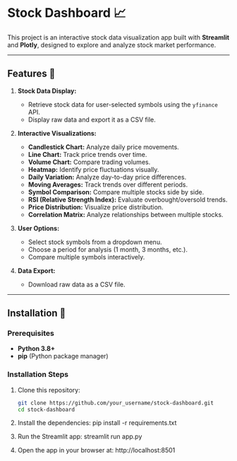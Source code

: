 # Stock Dashboard 📈

This project is an interactive stock data visualization app built with **Streamlit** and **Plotly**, designed to explore and analyze stock market performance.

---

## Features 🔧

1. **Stock Data Display:**
   - Retrieve stock data for user-selected symbols using the `yfinance` API.
   - Display raw data and export it as a CSV file.

2. **Interactive Visualizations:**
   - **Candlestick Chart:** Analyze daily price movements.
   - **Line Chart:** Track price trends over time.
   - **Volume Chart:** Compare trading volumes.
   - **Heatmap:** Identify price fluctuations visually.
   - **Daily Variation:** Analyze day-to-day price differences.
   - **Moving Averages:** Track trends over different periods.
   - **Symbol Comparison:** Compare multiple stocks side by side.
   - **RSI (Relative Strength Index):** Evaluate overbought/oversold trends.
   - **Price Distribution:** Visualize price distribution.
   - **Correlation Matrix:** Analyze relationships between multiple stocks.

3. **User Options:**
   - Select stock symbols from a dropdown menu.
   - Choose a period for analysis (1 month, 3 months, etc.).
   - Compare multiple symbols interactively.

4. **Data Export:**
   - Download raw data as a CSV file.

---

## Installation 🚀

### Prerequisites
- **Python 3.8+**
- **pip** (Python package manager)

### Installation Steps

1. Clone this repository:
   ```bash
   git clone https://github.com/your_username/stock-dashboard.git
   cd stock-dashboard

2. Install the dependencies:
pip install -r requirements.txt

3. Run the Streamlit app:
streamlit run app.py

4. Open the app in your browser at:
http://localhost:8501

